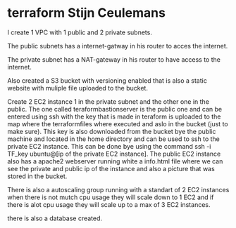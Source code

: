 # terraform Stijn Ceulemans

I create 1 VPC with 1 public and 2 private subnets. 

The public subnets has a internet-gatway in his router to acces the internet.

The private subnet has a NAT-gateway in his router to have access to the internet.

Also created a S3 bucket with versioning enabled that is also a static website with muliple file uploaded to the bucket.

Create 2 EC2 instance 1 in the private subnet and the other one in the public.
The one called teraformbastionserver is the public one and can be entered using ssh with the key that is made in teraform is uploaded to the map where the terraformfiles where executed and aslo in the bucket (just to make sure).
This key is also downloaded from the bucket bye the public machine and located in the home directory and can be used to ssh to the private EC2 instance. This can be done bye using the command ssh -i TF_key ubuntu@[ip of the private EC2 instance].
The public EC2 instance also has a apache2 webserver running white a info.html file where we can see the private and public ip of the instance and also a picture that was stored in the bucket.

There is also a autoscaling group running with a standart of 2 EC2 instances when there is not mutch cpu usage they will scale down to 1 EC2 and if there is alot cpu usage they will scale up to a max of 3 EC2 instances.

there is also a database created.

